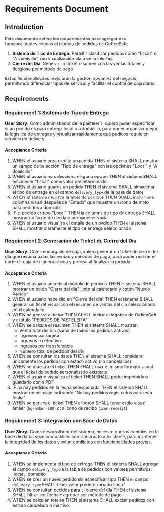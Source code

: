 # Requirements Document

## Introduction

Este documento define los requerimientos para agregar dos funcionalidades críticas al módulo de pedidos de CoffeeSoft:

1. **Sistema de Tipo de Entrega**: Permitir clasificar pedidos como "Local" o "A domicilio" con visualización clara en la interfaz
2. **Cierre del Día**: Generar un ticket resumen con las ventas totales y desglose por método de pago

Estas funcionalidades mejorarán la gestión operativa del negocio, permitiendo diferenciar tipos de servicio y facilitar el control de caja diario.

## Requirements

### Requirement 1: Sistema de Tipo de Entrega

**User Story:** Como administrador de la pastelería, quiero poder especificar si un pedido es para entrega local o a domicilio, para poder organizar mejor la logística de entregas y visualizar rápidamente qué pedidos requieren servicio de delivery.

#### Acceptance Criteria

1. WHEN el usuario crea o edita un pedido THEN el sistema SHALL mostrar un campo de selección "Tipo de entrega" con las opciones "Local" y "A domicilio"
2. WHEN el usuario no selecciona ninguna opción THEN el sistema SHALL establecer "Local" como valor predeterminado
3. WHEN el usuario guarda un pedido THEN el sistema SHALL almacenar el tipo de entrega en el campo `delivery_type` de la base de datos
4. WHEN el sistema muestra la tabla de pedidos THEN SHALL incluir una columna visual después de "Estado" que muestre un ícono de moto para pedidos a domicilio
5. IF el pedido es tipo "Local" THEN la columna de tipo de entrega SHALL mostrar un ícono de tienda o permanecer vacía
6. WHEN el usuario visualiza el detalle de un pedido THEN el sistema SHALL mostrar claramente el tipo de entrega seleccionado

### Requirement 2: Generación de Ticket de Cierre del Día

**User Story:** Como encargado de caja, quiero generar un ticket de cierre del día que resuma todas las ventas y métodos de pago, para poder realizar el corte de caja de manera rápida y precisa al finalizar la jornada.

#### Acceptance Criteria

1. WHEN el usuario accede al módulo de pedidos THEN el sistema SHALL mostrar un botón "Cierre del día" junto al calendario y botón "Nuevo Pedido"
2. WHEN el usuario hace clic en "Cierre del día" THEN el sistema SHALL generar un ticket visual con el resumen de ventas del día seleccionado en el calendario
3. WHEN se genera el ticket THEN SHALL incluir el logotipo de CoffeeSoft y el título "PEDIDOS DE PASTELERÍA"
4. WHEN se calcula el resumen THEN el sistema SHALL mostrar:
   - Venta total del día (suma de todos los pedidos activos)
   - Ingresos por tarjeta
   - Ingresos en efectivo
   - Ingresos por transferencia
   - Número total de pedidos del día
5. WHEN se consultan los datos THEN el sistema SHALL considerar únicamente los pedidos con estado activo (no cancelados)
6. WHEN se muestra el ticket THEN SHALL usar el mismo formato visual que el ticket de pedido personalizado existente
7. WHEN el usuario visualiza el ticket THEN SHALL poder imprimirlo o guardarlo como PDF
8. IF no hay pedidos en la fecha seleccionada THEN el sistema SHALL mostrar un mensaje indicando "No hay pedidos registrados para esta fecha"
9. WHEN se genera el ticket THEN el botón SHALL tener estilo visual ámbar (`bg-amber-500`) con ícono de recibo (`icon-receipt`)

### Requirement 3: Integración con Base de Datos

**User Story:** Como desarrollador del sistema, necesito que los cambios en la base de datos sean compatibles con la estructura existente, para mantener la integridad de los datos y evitar conflictos con funcionalidades previas.

#### Acceptance Criteria

1. WHEN se implementa el tipo de entrega THEN el sistema SHALL agregar el campo `delivery_type` a la tabla de pedidos con valores permitidos: 'local', 'domicilio'
2. WHEN se crea un nuevo pedido sin especificar tipo THEN el campo `delivery_type` SHALL tener valor predeterminado 'local'
3. WHEN se consultan pedidos para el cierre del día THEN el sistema SHALL filtrar por fecha y agrupar por método de pago
4. WHEN se calculan totales THEN el sistema SHALL excluir pedidos con estado cancelado o inactivo
